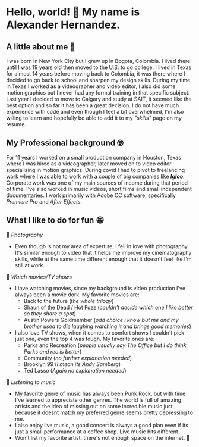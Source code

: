 # Hello, world! 👋 My name is Alexander Hernandez.

<!--
**AlexHdz16/AlexHdz16** is a ✨ _special_ ✨ repository because its `README.md` (this file) appears on your GitHub profile.

Here are some ideas to get you started:

- 🔭 I’m currently working on ...
- 🌱 I’m currently learning ...
- 👯 I’m looking to collaborate on ...
- 🤔 I’m looking for help with ...
- 💬 Ask me about ...
- 📫 How to reach me: ...
- 😄 Pronouns: ...
- ⚡ Fun fact: ...
-->
## A little about me :thinking:
I was born in New York City but I grew up in Bogota, Colombia. I lived there until I was 19 years old then moved to the U.S. to go college. I lived in Texas for almost 14 years before moving back to Colombia, it was there where I decided to go back to school and sharpen my design skills. During my time in Texas I worked as a videographer and video editor, I also did some motion graphics but I never had any formal training in that specific subject. Last year I decided to move to Calgary and study at SAIT, it seemed like the best option and so far it has been a great decision. I do not have much experience with code and even though I feel a bit overwhelmed, I'm also willing to learn and hopefully be able to add it to my *"skills"* page on my resume. 

## My Professional background :nerd_face: 
For 11 years I worked on a small production company in Houston, Texas where I was hired as a videographer, later moved on to video editor specializing in motion graphics. During covid I had to pivot to freelancing work where I was able to work with a couple of big companies like ***Igloo***. Corporate work was one of my main sources of income during that period of time. I've also worked in music videos, short films and small independent documentaries. I work primarily with Adobe CC software, specifically _Premiere Pro_ and _After Effects_. 

## What I like to do for fun :grin: 
:camera_flash: _Photography_
* Even though is not my area of expertise, I fell in love with photography. It's similar enough to video that it helps me improve my cinematography skills, while at the same time different enough that it doesn't feel like I'm still at work.
  
:movie_camera: _Watch movies/TV shows_
* I love watching movies, since my background is video production I've always been a movie dork. My favorite movies are:
  - Back to the future (_the whole trilogy_)
  - Shaun of the Dead / Hot Fuzz (_couldn't decide which one I like better so they share a spot_)
  - Austin Powers Goldmember (_odd choice i know but me and my brother used to die laughing watching it and brings good memories_)
* I also love TV shows, when it comes to comfort shows I couldn't pick just one, even the top 4 was tough. My favorite ones are:
  - Parks and Recreation (_people usually say The Office but I do think Parks and rec is better_)
  - Community (_no further explanation needed_)
  - Brooklyn 99 (_I mean its Andy Samberg_)
  - Ted Lasso (_Again no explanation needed_)

 :musical_note: _Listening to music_
 * My favorite genre of music has always been Punk Rock, but with time I've learned to appreciate other genres. The world is full of amazing artists and the idea of missing out on some incredible music just because it doesnt match my preferred genre seems pretty depressing to me.
 * I also enjoy live music, a good concert is always a good plan even if its just a small performance at a coffee shop. Live music hits different.
 * Won't list my favorite artist, there's not enough space on the internet. :shrug: 
